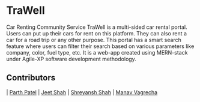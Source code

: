 # TraWell
Car Renting Community Service
TraWell is a multi-sided car rental portal. Users can put up their cars for rent on this platform. They can also rent a car for a road trip or any other purpose. This portal has a smart search feature where users can filter their search based on various parameters like company, color, fuel type, etc. It is a web-app created using MERN-stack under Agile-XP software development methodology.

## Contributors

| [Parth Patel](https://github.com/parth-27)
| [Jeet Shah](https://github.com/jds311)
| [Shreyansh Shah](https://github.com/shreyanshshah27)
| [Manav Vagrecha](https://github.com/caped-crusader16)

